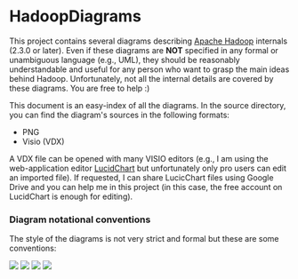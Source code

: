 HadoopDiagrams
==============

This project contains several diagrams describing [Apache Hadoop](http://hadoop.apache.org/) internals (2.3.0 or later). Even if these diagrams are **NOT** specified in any formal or unambiguous language (e.g., UML), they should be reasonably understandable and useful for any person who want to grasp the main ideas behind Hadoop. Unfortunately, not all the internal details are covered by these diagrams. You are free to help :)

This document is an easy-index of all the diagrams. In the source directory, you can find the diagram's sources in the following formats:
* PNG
* Visio (VDX)

A VDX file can be opened with many VISIO editors (e.g., I am using the web-application editor [LucidChart](www.lucidchart.com) but unfortunately only pro users can edit an imported file). If requested, I can share LucicChart files using Google Drive and you can help me in this project (in this case, the free account on LucidChart is enough for editing). 

### Diagram notational conventions

The style of the diagrams is not very strict and formal but these are some conventions:

<a>![](https://github.com/ercoppa/HadoopDiagrams/raw/master/extra/conventions-1.png)</a>
<a>![](https://github.com/ercoppa/HadoopDiagrams/raw/master/extra/conventions-2.png)</a>
<a>![](https://github.com/ercoppa/HadoopDiagrams/raw/master/extra/conventions-3.png)</a>
<a>![](https://github.com/ercoppa/HadoopDiagrams/raw/master/extra/conventions-4.png)</a>

<!---
<a>![](https://github.com/ercoppa/HadoopDiagrams/raw/master/sources/png/MapReduce%20Input.png)</a>
-->
